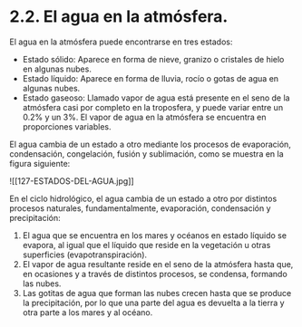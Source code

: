 
# 2.2. El agua en la atmósfera.

El agua en la atmósfera puede encontrarse en tres estados:
- Estado sólido: Aparece en forma de nieve, granizo o cristales de hielo en algunas nubes.
- Estado líquido: Aparece en forma de lluvia, rocío o gotas de agua en algunas nubes.
- Estado gaseoso: Llamado vapor de agua está presente en el seno de la atmósfera casi por completo en la troposfera, y puede variar entre un 0.2% y un 3%. El vapor de agua en la atmósfera se encuentra en proporciones variables.

El agua cambia de un estado a otro mediante los procesos de evaporación, condensación, congelación, fusión y sublimación, como se muestra en la figura siguiente:

![[127-ESTADOS-DEL-AGUA.jpg]]


En el ciclo hidrológico, el agua cambia de un estado a otro por distintos procesos naturales, fundamentalmente, evaporación, condensación y precipitación:
1. El agua que se encuentra en los mares y océanos en estado líquido se evapora, al igual que el líquido que reside en la vegetación u otras superficies (evapotranspiración).
2. El vapor de agua resultante reside en el seno de la atmósfera hasta que, en ocasiones y a través de distintos procesos, se condensa, formando las nubes.
3. Las gotitas de agua que forman las nubes crecen hasta que se produce la precipitación, por lo que una parte del agua es devuelta a la tierra y otra parte a los mares y al océano.


